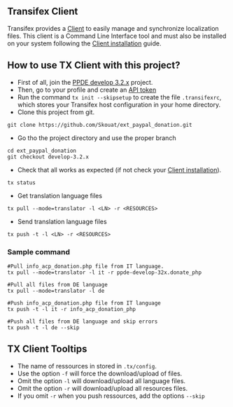 ## Transifex Client
Transifex provides a [Client](http://docs.transifex.com/client/) to easily manage and synchronize localization files.
This client is a Command Line Interface tool and must also be installed on your system following the [Client installation](https://docs.transifex.com/client/installing-the-client) guide.

## How to use TX Client with this project?
* First of all, join the [PPDE develop 3.2.x](https://www.transifex.com/signup/?join_project=ppde-develop-32x) project.
* Then, go to your profile and create an [API token](https://www.transifex.com/user/settings/api/) 
* Run the command `tx init --skipsetup` to create the file `.transifexrc`, which stores your Transifex host configuration in your home directory.
* Clone this project from git.
```shell
git clone https://github.com/Skouat/ext_paypal_donation.git
```
* Go tho the project directory and use the proper branch
```shell
cd ext_paypal_donation
git checkout develop-3.2.x
```
* Check that all works as expected (if not check your [Client installation](https://docs.transifex.com/client/installing-the-client)).
```shell
tx status
```
* Get translation language files
```shell
tx pull --mode=translator -l <LN> -r <RESOURCES>
```
* Send translation language files
```shell
tx push -t -l <LN> -r <RESOURCES>
```
### Sample command
```shell
#Pull info_acp_donation.php file from IT language.
tx pull --mode=translator -l it -r ppde-develop-32x.donate_php

#Pull all files from DE language
tx pull --mode=translator -l de

#Push info_acp_donation.php file from IT language
tx push -t -l it -r info_acp_donation_php

#Push all files from DE language and skip errors
tx push -t -l de --skip
```

## TX Client Tooltips
* The name of ressources in stored in `.tx/config`.
* Use the option `-f` will force the download/upload of files.
* Omit the option `-l` will download/upload all language files.
* Omit the option `-r` will download/upload all resources files.
* If you omit `-r` when you push ressources, add the options `--skip` 
